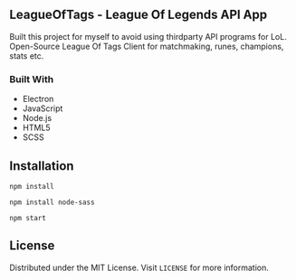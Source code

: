 
## LeagueOfTags - League Of Legends API App
 Built this project for myself to avoid using thirdparty API programs for LoL. Open-Source League Of Tags Client for matchmaking, runes, champions, stats etc.

### Built With
- Electron
- JavaScript
- Node.js
 - HTML5
  - SCSS

## Installation

``` npm install ```

``` npm install node-sass ```

``` npm start ```

## License
  Distributed under the MIT License. Visit ``` LICENSE ``` for more information.



